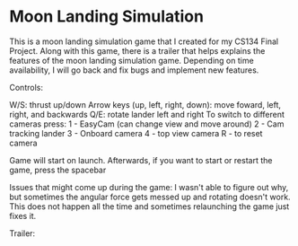 # Moon Landing Simulation

This is a moon landing simulation game that I created for my CS134 Final Project. Along with this game, there is a trailer that helps
explains the features of the moon landing simulation game. Depending on time availability, I will go back and fix bugs and implement new
features. 

Controls:

W/S: thrust up/down
Arrow keys (up, left, right, down): move foward, left, right, and backwards
Q/E: rotate lander left and right
To switch to different cameras press:
1 - EasyCam (can change view and move around)
2 - Cam tracking lander
3 - Onboard camera
4 - top view camera
R - to reset camera 

Game will start on launch. Afterwards, if you want to start or restart the game, press the spacebar

Issues that might come up during the game:
I wasn't able to figure out why, but sometimes the angular force gets messed up and rotating doesn't work. This does not happen all the time 
and sometimes relaunching the game just fixes it.

Trailer:
